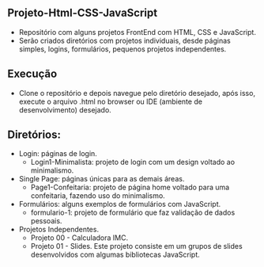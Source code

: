 ## Projeto-Html-CSS-JavaScript

- Repositório com alguns projetos FrontEnd com HTML, CSS e JavaScript.
- Serão criados diretórios com projetos individuais, desde páginas simples, logins, formulários, pequenos projetos independentes.

## Execução

- Clone o repositório e depois navegue pelo diretório desejado, após isso, execute o arquivo .html no browser ou IDE (ambiente de desenvolvimento) desejado.

## Diretórios:

- Login: páginas de login.
  - Login1-Minimalista: projeto de login com um design voltado ao minimalismo.
- Single Page: páginas únicas para as demais áreas.
  - Page1-Confeitaria: projeto de página home voltado para uma confeitaria, fazendo uso do minimalismo.
- Formulários: alguns exemplos de formulários com JavaScript.
  - formulario-1: projeto de formulário que faz validação de dados pessoais.
- Projetos Independentes.
  - Projeto 00 - Calculadora IMC.
  - Projeto 01 - Slides. Este projeto consiste em um grupos de slides desenvolvidos com algumas bibliotecas JavaScript.
